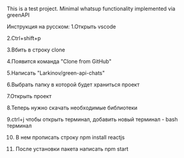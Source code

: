 This is a test project. Minimal whatsup functionality implemented via greenAPI

Инструкция на русском:
1.Открыть vscode

2.Ctrl+shift+p

3.Вбить в строку clone

4.Появится команда "Clone from GitHub"

5.Написать "Larkinov/green-api-chats"

6.Выбрать папку в которой будет храниться проект

7.Открыть проект

8.Теперь нужно скачать необходимые библиотеки

9.ctrl+j чтобы открыть терминал, добавить новый терминал - bash терминал

10. В нем прописать строку npm install reactjs

11. После установки пакета написать npm start
